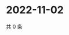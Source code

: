 # 2022-11-02

共 0 条

<!-- BEGIN WEIBO -->
<!-- 最后更新时间 Wed Nov 02 2022 05:01:35 GMT+0800 (China Standard Time) -->

<!-- END WEIBO -->
